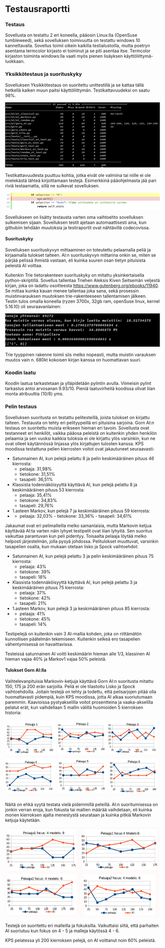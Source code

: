 # Testausraportti

### Testaus

 Sovellusta on testattu 2 eri koneella, pääosin Linux:lla (OpenSuse tumbleweed), sekä sovelluksen toimivuutta on testattu windows 10 kannettavalla. Sovellus toimii oikein kaikilla testialustoilla, mutta poetryn asentama termcolor kirjasto ei toiminut ja se piti asentaa itse. Termcolor kirjaston toiminta windows:lla vaati myös pienen lisäyksen käyttöliittymä-luokkaan.

### Yksikkötestaus ja suorituskyky
 Sovelluksen Yksikkötestaus on suoritettu unittestillä ja se kattaa tällä hetkellä kaiken muun paitsi käyttöliittymän. Testikattavuudeksi on saatu 98%.
 
 ![testausraportti](./kuvat/testiraportti_vk4.png)
 
 Testikattavuudesta puuttuu kohtia, jotka eivät ole valmiina tai niille ei ole mielekästä lähteä kirjoittamaan testejä. Esimerkkinä pääohjelmasta jää pari riviä testaamatta, sillä ne sulkevat sovelluksen. 
 
 ![testaamatta](./kuvat/testaamatta_1.png)
 
 Sovellukseen on lisätty testausta varten oma vaihtoehto sovelluksen sulkemisen sijaan. Sovelluksen testit ajetaan automaattisesti aina, kun githubiin tehdään muutoksia ja testiraportit ovat nähtävillä codecovissa.

#### Suorituskyky

Sovelluksen suorituskyvyn mittaaminen on toteutettu pelaamalla peliä ja kirjaamalla tulokset talteen. AI:n suorituskyvyn mittarina onkin se, miten se pärjää pelissä ihmistä vastaan, eli kuinka suuren osan tietyn pituisista peleistä AI voittaa.

 Kuitenkin Trie tietorakenteen suorituskyky on mitattu yksinkertaisella python-skriptillä. Sovellus tallentaa Triehen Aleksis Kiven Seitsemän veljestä kirjan, joka on ladattu osoitteesta https://www.gutenberg.org/ebooks/11940. Se mittaa kuinka kauan menee tallentaa joka sana, sekä prosessin muistinvarauksen muutoksen trie-rakenteeseen tallentamisen jälkeen. Testin tulos omalla koneella (ryzen 3700x, 32gb ram, openSuse linux, kernel 5.16.10) oli seuraavanlainen:

![testaamatta](./kuvat/trie_test.png)

Trie tyyppinen rakenne toimii siis melko nopeasti, mutta muistin varauksen muutos vain n. 680kt kokoisen kirjan kanssa on huomattavan suuri.
 
### Koodin laatu

Koodin laatua tarkastetaan ja ylläpidetään pylintin avulla. Viimeisin pylint tarkastus antoi arvosanan 9.93/10. Pieniä laatuvirheitä koodissa olivat liian monta atribuuttia (10/8) yms.

### Pelin testaus

 Sovelluksen suoritusta on testattu pelitesteillä, joista tulokset on kirjattu talteen. Testausta on tehty eri pelityypeillä eri pituisina sarjoina. Gorn AI:n testaus on suoritettu muista erikseen hieman eri tavoin. Sovellusta ovat testanneet eri henkilöt, vaikka pääosa peleistä on kuitenkin yhden henkilön pelaamia ja sen vuoksi kaikkia tuloksia ei ole kirjattu ylös varsinkin, kun ne ovat olleet käytännössä linjassa ylös kirjattujen tulosten kanssa. KPS moodissa testattuna pelien kierrosten voitot ovat jakautuneet seuraavasti: 

* Satunnainen AI, kun pelejä pelattu 8 ja pelin keskimääräinen pituus 46 kierrosta:
    - pelaaja:   31,98%
    - tietokone: 31,51%
    - tasapeli:  36,51% 
* Klassista todennäköisyyttä käyttävä AI, kun pelejä pelattu 8 ja keskimääräinen pituus 53 kierrosta:
    - pelaaja:   35,41%
    - tietokone: 34,83%
    - tasapeli:  29,76%
* 1.asteen Markov, kun pelejä 7 ja keskimääräinen pituus 59 kierrosta:
*    - pelaaja:   32,03%
    - tietokone: 33,36%
    - tasapeli:  34,61%

Jakaumat ovat eri pelimalleilla melko samanlaisia, mutta Markovin ketjua käyttävää AI:ta varten näin lyhyet testipelit ovat liian lyhyitä. Sen suoritus vaikuttaa parantuvan kun peli pidentyy. Toisaalta pelaaja löytää melko helposti järjestelmän, jolla pysyä johdossa. Pelitulokset muuttuvat, varsinkin tasapelien osalta, kun mukaan otetaan lisko ja Spock vaihtoehdot:

* Satunnainen AI, kun pelejä pelattu 3 ja pelin keskimääräinen pituus 75 kierrosta:
    - pelaaja:   43%
    - tietokone: 39%
    - tasapeli:  18% 
* Klassista todennäköisyyttä käyttävä AI, kun pelejä pelattu 3 ja keskimääräinen pituus 75 kierrosta:
    - pelaaja:   37%
    - tietokone: 42%
    - tasapeli:  21%
* 1.asteen Markov, kun pelejä 3 ja keskimääräinen pituus 85 kierrosta:     
*   - pelaaja:   41%
    - tietokone: 45%
    - tasapeli:  14%

Testipelejä on kuitenkin vain 3 AI-mallia kohden, joka on riittämätön kunnollisen päätelmän tekemiseen. Kuitenkin selkeä ero tasapelien vähentymisessä on havaittavissa. 
 
Testeissä satunnainen AI voitti keskimäärin hieman alle 1/3, klassinen AI hieman vajaa 40%  ja Markov1 vajaa 50% peleistä.
    
#### Tulokset Gorn AI:lla
 Vaihtelevanpituisia Markovin-ketjuja käyttävä Gorn AI:n suoritusta mitattu 150, 175 ja 200 erän sarjoilla. Peliä ei ole tilastoitu Lisko ja Spock vaihtoehdoilla. Joitain testejä on tehty ja todettu, että pelisarjojen pitää olla huomattavasti pidempiä, kuin KPS moodissa, jotta AI alkaa suoriutumaan paremmin. Kaavioissa pystyakselilla voitot prosentteina ja vaaka-akselilla pelatut erät, kun vaihdellaan 5 mallin välillä huomioiden 5 kierroksen historia:

![testaamatta](./kuvat/voitto_suhteet_gornai.png)
    

 Näitä on ehkä syytä testata vielä pidemmillä peleillä. AI:n suoritumisessa on jonkin verran eroja, kun fokusta tai mallien määrää vaihdetaan, eli kuinka monen kierroksen ajalta menestystä seurataan ja kuinka pitkiä Markovin ketjuja käytetään.

![testaamatta](./kuvat/voittosuhteet_eri_mallit.png)

Testejä on suoritettu eri malleilla ja fokuksilla. Vaikuttaisi siltä, että parhaiten AI suoriutuu kun fokus on 4 - 5 ja malleja käytössä 4 - 6. 

KPS pelatessa yli 200 kierroksen pelejä, on AI voittanut noin 60% peleistä.

